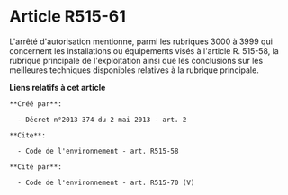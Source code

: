 # Article R515-61

L'arrêté d'autorisation mentionne, parmi les rubriques 3000 à 3999 qui concernent les installations ou équipements visés à
l'article R. 515-58, la rubrique principale de l'exploitation ainsi que les conclusions sur les meilleures techniques
disponibles relatives à la rubrique principale.

**Liens relatifs à cet article**

	**Créé par**:

	  - Décret n°2013-374 du 2 mai 2013 - art. 2

	**Cite**:

	  - Code de l'environnement - art. R515-58

	**Cité par**:

	  - Code de l'environnement - art. R515-70 (V)
